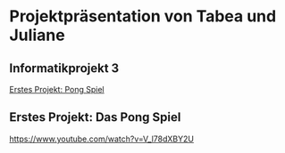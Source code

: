 # <a name="Inhaltsverzeichnis"></a> Projektpräsentation von Tabea und Juliane

## Informatikprojekt 3

[Erstes Projekt: Pong Spiel](#1)

## <a name="1"></a>Erstes Projekt: Das Pong Spiel












https://www.youtube.com/watch?v=V_l78dXBY2U
